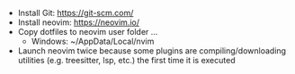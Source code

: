 - Install Git: https://git-scm.com/
- Install neovim: https://neovim.io/
- Copy dotfiles to neovim user folder ...
    - Windows: ~/AppData/Local/nvim
- Launch neovim twice because some plugins are compiling/downloading utilities (e.g. treesitter, lsp, etc.) the first time it is executed
